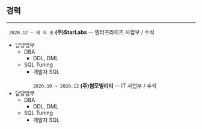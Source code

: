 ## 경력<br>
-----------
 ``` 2020.12 ~ 재 직 중``` **(주)StarLabs**   -- 엔터프라이즈 사업부 / 수석<br>
 * 담당업무
   - DBA
     + DDL, DML
   - SQL Tuning
     + 개발자 SQL<br><br>
  ``` 2020.10 ~ 2020.12 ``` **(주)썸모빌리티** -- IT 사업부 / 수석<br>
 * 담당업무
   - DBA
     + DDL, DML
   - SQL Tuning
     + 개발자 SQL<br>